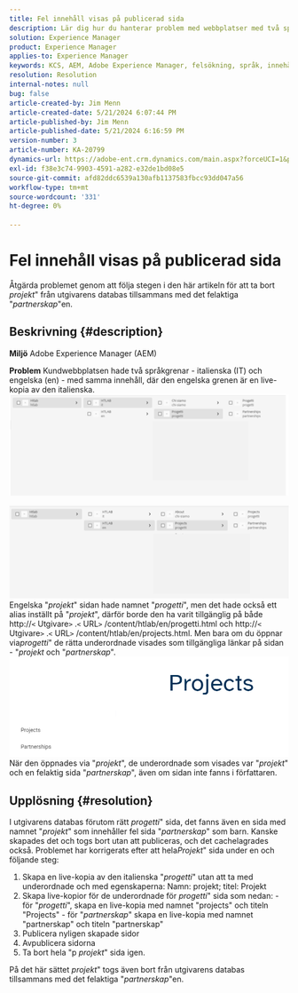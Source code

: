 ```yaml
---
title: Fel innehåll visas på publicerad sida
description: Lär dig hur du hanterar problem med webbplatser med två språkgrenar.
solution: Experience Manager
product: Experience Manager
applies-to: Experience Manager
keywords: KCS, AEM, Adobe Experience Manager, felsökning, språk, innehåll, publicerad sida, engelska, italienska
resolution: Resolution
internal-notes: null
bug: false
article-created-by: Jim Menn
article-created-date: 5/21/2024 6:07:44 PM
article-published-by: Jim Menn
article-published-date: 5/21/2024 6:16:59 PM
version-number: 3
article-number: KA-20799
dynamics-url: https://adobe-ent.crm.dynamics.com/main.aspx?forceUCI=1&pagetype=entityrecord&etn=knowledgearticle&id=78da3bff-9c17-ef11-9f8a-6045bd006268
exl-id: f38e3c74-9903-4591-a282-e32de1bd08e5
source-git-commit: afd82ddc6539a130afb1137583fbcc93dd047a56
workflow-type: tm+mt
source-wordcount: '331'
ht-degree: 0%

---
```


# Fel innehåll visas på publicerad sida


Åtgärda problemet genom att följa stegen i den här artikeln för att ta bort *projekt*&quot; från utgivarens databas tillsammans med det felaktiga &quot;*partnerskap*&quot;en.

## Beskrivning {#description}


<b>Miljö</b>
Adobe Experience Manager (AEM)

<b>Problem</b>
Kundwebbplatsen hade två språkgrenar - italienska (IT) och engelska (en) - med samma innehåll, där den engelska grenen är en live-kopia av den italienska.
![](assets/___79da3bff-9c17-ef11-9f8a-6045bd006268___.png)

![](assets/___7bda3bff-9c17-ef11-9f8a-6045bd006268___.png)
Engelska &quot;*projekt*&quot; sidan hade namnet &quot;*progetti*&quot;, men det hade också ett alias inställt på &quot;*projekt*&quot;, därför borde den ha varit tillgänglig på både http://`<` Utgivare`>` .`<` URL`>` /content/htlab/en/progetti.html och http://`<` Utgivare`>` .`<` URL`>` /content/htlab/en/projects.html.
Men bara om du öppnar via*progetti*&quot; de rätta underordnade visades som tillgängliga länkar på sidan - &quot;*projekt* och &quot;*partnerskap*&quot;.
![](assets/___7dda3bff-9c17-ef11-9f8a-6045bd006268___.png)
När den öppnades via &quot;*projekt*&quot;, de underordnade som visades var &quot;*projekt*&quot; och en felaktig sida &quot;*partnerskap*&quot;, även om sidan inte fanns i författaren.


## Upplösning {#resolution}


I utgivarens databas förutom rätt *progetti*&quot; sida, det fanns även en sida med namnet &quot;*projekt*&quot; som innehåller fel sida &quot;*partnerskap*&quot; som barn.
Kanske skapades det och togs bort utan att publiceras, och det cachelagrades också.
Problemet har korrigerats efter att hela*Projekt*&quot; sida under en och följande steg:

1. Skapa en live-kopia av den italienska &quot;*progetti*&quot; utan att ta med underordnade och med egenskaperna: Namn: projekt; titel: Projekt
2. Skapa live-kopior för de underordnade för *progetti*&quot; sida som nedan: - för &quot;*progetti*&quot;, skapa en live-kopia med namnet &quot;projects&quot; och titeln &quot;Projects&quot; - för &quot;*partnerskap*&quot; skapa en live-kopia med namnet &quot;partnerskap&quot; och titeln &quot;partnerskap&quot;
3. Publicera nyligen skapade sidor
4. Avpublicera sidorna
5. Ta bort hela &quot;p *projekt*&quot; sida igen.

På det här sättet *projekt*&quot; togs även bort från utgivarens databas tillsammans med det felaktiga &quot;*partnerskap*&quot;en.
